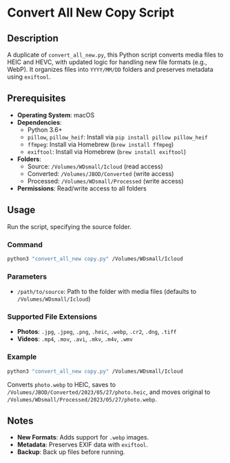 # Convert All New Copy Script

## Description
A duplicate of `convert_all_new.py`, this Python script converts media files to HEIC and HEVC, with updated logic for handling new file formats (e.g., WebP). It organizes files into `YYYY/MM/DD` folders and preserves metadata using `exiftool`.

## Prerequisites
- **Operating System**: macOS
- **Dependencies**:
  - Python 3.6+
  - `pillow`, `pillow_heif`: Install via `pip install pillow pillow_heif`
  - `ffmpeg`: Install via Homebrew (`brew install ffmpeg`)
  - `exiftool`: Install via Homebrew (`brew install exiftool`)
- **Folders**:
  - Source: `/Volumes/WDsmall/Icloud` (read access)
  - Converted: `/Volumes/JBOD/Converted` (write access)
  - Processed: `/Volumes/WDsmall/Processed` (write access)
- **Permissions**: Read/write access to all folders

## Usage
Run the script, specifying the source folder.

### Command
```bash
python3 "convert_all_new copy.py" /Volumes/WDsmall/Icloud
```

### Parameters
- `/path/to/source`: Path to the folder with media files (defaults to `/Volumes/WDsmall/Icloud`)

### Supported File Extensions
- **Photos**: `.jpg`, `.jpeg`, `.png`, `.heic`, `.webp`, `.cr2`, `.dng`, `.tiff`
- **Videos**: `.mp4`, `.mov`, `.avi`, `.mkv`, `.m4v`, `.wmv`

### Example
```bash
python3 "convert_all_new copy.py" /Volumes/WDsmall/Icloud
```
Converts `photo.webp` to HEIC, saves to `/Volumes/JBOD/Converted/2023/05/27/photo.heic`, and moves original to `/Volumes/WDsmall/Processed/2023/05/27/photo.webp`.

## Notes
- **New Formats**: Adds support for `.webp` images.
- **Metadata**: Preserves EXIF data with `exiftool`.
- **Backup**: Back up files before running.